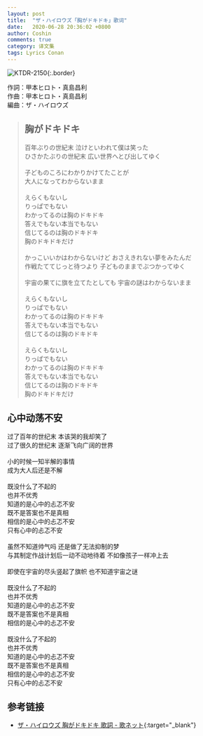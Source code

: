 ```yaml
---
layout: post
title:  "ザ・ハイロウズ「胸がドキドキ」歌词"
date:   2020-06-28 20:36:02 +0800
author: Coshin
comments: true
category: 译文集
tags: Lyrics Conan
---
```

![KTDR-2150](https://www.generasia.com/w/images/5/5c/KTDR-2150.jpg){:.border}

作詞：甲本ヒロト・真島昌利<br>
作曲：甲本ヒロト・真島昌利<br>
編曲：ザ・ハイロウズ

<blockquote class="original">
  <h2>胸がドキドキ</h2>
  <p>
    百年ぶりの世紀末 泣けといわれて僕は笑った<br>
    ひさかたぶりの世紀末 広い世界へとび出してゆく<br>
    <br>
    子どものころにわかりかけてたことが<br>
    大人になってわからないまま<br>
    <br>
    えらくもないし<br>
    りっぱでもない<br>
    わかってるのは胸のドキドキ<br>
    答えでもない本当でもない<br>
    信じてるのは胸のドキドキ<br>
    胸のドキドキだけ<br>
    <br>
    かっこいいかはわからないけど おさえきれない夢をみたんだ<br>
    作戦たててじっと待つより 子どものままでぶつかってゆく<br>
    <br>
    宇宙の果てに旗を立てたとしても 宇宙の謎はわからないまま<br>
    <br>
    えらくもないし<br>
    りっぱでもない<br>
    わかってるのは胸のドキドキ<br>
    答えでもない本当でもない<br>
    信じてるのは胸のドキドキ<br>
    <br>
    えらくもないし<br>
    りっぱでもない<br>
    わかってるのは胸のドキドキ<br>
    答えでもない本当でもない<br>
    信じてるのは胸のドキドキ<br>
    胸のドキドキだけ
  </p>
</blockquote>

<div class="translation">
  <h2>心中动荡不安</h2>
  <p>
    过了百年的世纪末 本该哭的我却笑了<br>
    过了很久的世纪末 逐渐飞向广阔的世界<br>
    <br>
    小的时候一知半解的事情<br>
    成为大人后还是不解<br>
    <br>
    既没什么了不起的<br>
    也并不优秀<br>
    知道的是心中的忐忑不安<br>
    既不是答案也不是真相<br>
    相信的是心中的忐忑不安<br>
    只有心中的忐忑不安<br>
    <br>
    虽然不知道帅气吗 还是做了无法抑制的梦<br>
    与其制定作战计划后一动不动地待着 不如像孩子一样冲上去<br>
    <br>
    即使在宇宙的尽头竖起了旗帜 也不知道宇宙之谜<br>
    <br>
    既没什么了不起的<br>
    也并不优秀<br>
    知道的是心中的忐忑不安<br>
    既不是答案也不是真相<br>
    相信的是心中的忐忑不安<br>
    <br>
    既没什么了不起的<br>
    也并不优秀<br>
    知道的是心中的忐忑不安<br>
    既不是答案也不是真相<br>
    相信的是心中的忐忑不安<br>
    只有心中的忐忑不安
  </p>
</div>

## 参考链接

* [ザ・ハイロウズ 胸がドキドキ 歌詞 - 歌ネット](https://www.uta-net.com/song/8958/){:target="_blank"}
